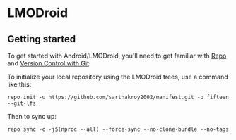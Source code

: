 LMODroid
===========

Getting started
---------------

To get started with Android/LMODroid, you'll need to get
familiar with [Repo](https://source.android.com/source/using-repo.html) and [Version Control with Git](https://source.android.com/source/version-control.html).

To initialize your local repository using the LMODroid trees, use a command like this:
```
repo init -u https://github.com/sarthakroy2002/manifest.git -b fifteen --git-lfs
```
Then to sync up:
```
repo sync -c -j$(nproc --all) --force-sync --no-clone-bundle --no-tags
```
